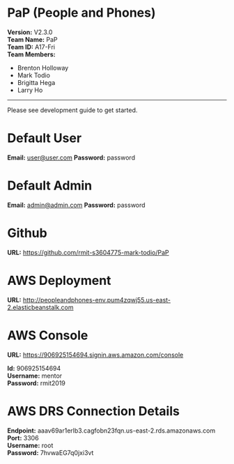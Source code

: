 # PaP (People and Phones)
**Version:** V2.3.0<br/>
**Team Name:** PaP<br/>
**Team ID:** A17-Fri<br/>
**Team Members:**
- Brenton Holloway
- Mark Todio
- Brigitta Hega
- Larry Ho
**********
Please see development guide to get started.

# Default User
**Email:** user@user.com
**Password:** password

# Default Admin
**Email:** admin@admin.com
**Password:** password

# Github
**URL:** https://github.com/rmit-s3604775-mark-todio/PaP<br/>

# AWS Deployment
**URL:** http://peopleandphones-env.pum4zqwj55.us-east-2.elasticbeanstalk.com<br/>

# AWS Console 
**URL:** https://906925154694.signin.aws.amazon.com/console<br/>

**Id:** 906925154694<br/>
**Username:** mentor<br/>
**Password:** rmit2019<br/>

# AWS DRS Connection Details
**Endpoint:** aaav69ar1erlb3.cagfobn23fqn.us-east-2.rds.amazonaws.com<br/>
**Port:** 3306<br/>
**Username:** root<br/>
**Password:** 7hvwaEG7q0jxi3vt<br/>
